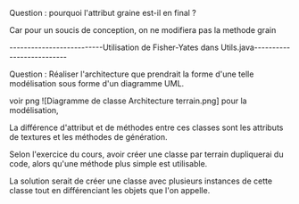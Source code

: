 Question : pourquoi l'attribut graine est-il en final ?
<p>Car pour un soucis de conception, on ne modifiera pas la methode grain

--------------------------Utilisation de Fisher-Yates dans Utils.java--------------------------

Question : Réaliser l'architecture que prendrait la forme d'une telle modélisation sous forme d'un diagramme UML.
<p> voir png ![Diagramme de classe Architecture terrain.png] pour la modélisation,
<p> La différence d'attribut et de méthodes entre ces classes sont les attributs de textures et les méthodes de génération.</p>
<p> Selon l'exercice du cours, avoir créer une classe par terrain dupliquerai du code, alors qu'une méthode plus simple est utilisable.</p>
<p> La solution serait de créer une classe avec plusieurs instances de cette classe tout en différenciant les objets que l'on appelle.</p>





